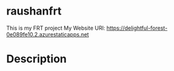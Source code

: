 # raushanfrt
This is my FRT project 
My Website URl: https://delightful-forest-0e089fe10.2.azurestaticapps.net

# Description
